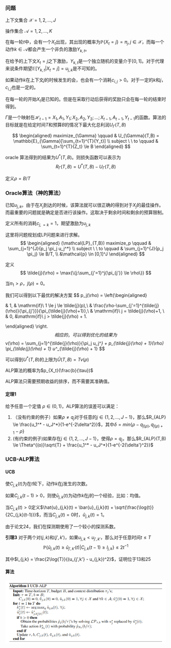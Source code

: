 ### 问题
上下文集合 $\mathcal{X} = {1, 2, ..., J}$

操作集合 $\mathcal{A}={1, 2, ..., K}$

在每一轮$t$中，会有一个$X_t$出现，其出现的概率为$\mathbb{P}\{X_t = j\} = \pi_j, j\in \mathcal{X}$，而每一个动作$k \in \mathcal{A}$都会产生一个非负的激励$Y_{k,t}$。

在给予的上下文$X_t = j$之下激励，$Y_{k,t}$是一个独立随机的变量介于$[0, 1]$。对于代理来说条件期望$\mathbb{E}[Y_{k,t}|X_t=j]=u_{j,k}$是不可知的。

如果动作$k$在上下文$j$的时候发生的会，也会有一个消耗$c_{i,j} > 0$。对于一定的$k$和$j$，$c_{i,j}$也是一定的。

在每一轮的开始$X_t$是已知的。但是在采取行动后获得的奖励只会在每一轮的结束时得到。

$\Gamma$是一个映射在$\mathcal{H}_{t-1}={X_1,A_1,Y_1;X_2,A_2,Y_2; ...; X_{t-1},A_{t-1},Y_{t-1}}$的函数。算法的目标就是在给定时间$T$和预算$B$的情况下最大化总利润$U_{\Gamma}(T,B)$

$$
\begin{aligned}
maximize_{\Gamma} \qquad & U_{\Gamma}(T,B) = \mathbb{E}_{\Gamma}[\sum_{t=1}^{T}{Y_t}]
\\
subject \ \ to \qquad & \sum_{t=1}^{T}{Z_t} \le B
\end{aligned}
$$

oracle 算法得到的结果为$U^*(T,B)$。则损失函数可以表示为
$$
R_{\Gamma}(T,B)=U^*(T,B) - U_{\Gamma}(T,B)
$$

定义$\rho = B/T$

### Oracle算法（神的算法）
已知$u_{j,k}$。由于在$X_j$到达的时候，该算法就可以很正确的得到对于$X_j$的最佳操作。而最重要的问题就是确定是否进行该操作。这取决于剩余时间和剩余的预算限制。

定义所有的消耗$c_{j,=k}=1$，期望激励为$u_{j,k}$

这里将问题规划成LP问题来进行求解。
$$
\begin{aligned}
(\mathcal{LP}_{T,B}) maximize_p \qquad & \sum_{j=1}^{J}{p_j \pi_j u_j^*}
\\
subject \ \ to \qquad & \sum_{j=1}^{J}{p_j \pi_j} \le B/T, 
\\
&\mathcal{p} \in [0,1]^J
\end{aligned}
$$

定义
$$
\tilde{j}(\rho) = \max{\{j:\sum_{j'=1}^j{\pi_{j'}} \le \rho\}}
$$

当$\pi_1 > \rho$，$\tilde{j}(\rho)=0$。

我们可以得到以下最优的解决方案
$$
p_j(\rho) = \left\{\begin{aligned}

& 1, & \mathrm{if}\ 1 \le j \le \tilde{j}(p),\\
& \frac{\rho-\sum_{j'=1}^{\tilde{j}(\rho)}{\pi_{j'}}}{\pi_{\tilde{j}(\rho)+1}},\ & \mathrm{if}\ j = \tilde{j}(\rho)+1, \\
& 0, &\mathrm{if}\ j > \tilde{j}(\rho) + 1.

\end{aligned}
\right.
$$
相应的，可以得到优化的结果为
$$
v(\rho) = \sum_{j=1}^{\tilde{j}(\rho)}{\pi_j u_j^*} + p_{\tilde{j}(\rho) + 1}(\rho) \pi_{\tilde{j}(\rho) + 1} u^*_{\tilde{j}(\rho) + 1}
$$
 
可以得到$U^*(T,B)$的上限为$\widehat{U}(T,B) = Tv(\rho)$

ALP算法的概率为$p_{X_t}(\frac{b}{\tau})$

ALP算法只需要预期收益的排序，而不需要其准确值。

#### 定理1 
给予任意一个定值 $\rho \in (0, 1)$，ALP算法的误差可以满足：
1. （没有约束的例子）如果$\rho \not ={q_j}$对于任意的$j\in\{1,2, ..., J-1\}$，那么$R_{ALP} \le \frac{u_1^* - u_J^*}{1-e^{-2\delta^2}}$，其中$\delta = min\{\rho - q_{\tilde{j}(\rho)}, q_{\tilde{j}(\rho) + 1} - \rho\}$
2. (有约束的例子)如果存在$j\in \{1, 2, ..., J-1\}$，使得$\rho = q_j$，那么$R_{ALP}(T,B) \le \Theta^{(o)}\sqrt{T} + \frac{u_1^* - u_J^*}{1-e^{-2{\delta'}^2}}$

### UCB-ALP算法
#### UCB

使$C_{j,k}(t)$为在$t$轮下，动作$k$在$j$发生的次数。

如果$C_{j,k}(t-1) > 0$，则使$\bar{u}_{j,k}(t)$为动作$k$在$j$的一个经验，比如：均值。

当$C_{j,k}(t) > 0$定义$\hat{u}_{j,k}(t) = \bar{u}_{j,k}(t) + \sqrt{\frac{\log{t}}{2C_{j,k}(t-1)}}$，而当$C_{j,k}(t) = 0$时，$\hat{u}_{j,k}(t) = 1$。

由于论文$24$，我们在探测期使用了一个较小的探测系数。

**引理3** 对于两个对$(j,k)$和$(j', k')$，如果$u_{j,k} < u_{j',k'}$，那么对于任意时间$t \le T$
$$
\mathbb{P}\{\hat{u}_{j,k}(t) \ge \hat{u}_{j',k'}(t) | C_{j,k}(t-1) \ge l_{j,k}\} \le 2t^{-1}
$$

其中$l_{j,k} = \frac{2\log{T}}{(u_{j',k'} - u_{j,k})^2}$，证明位于13和25

#### 算法
![](algorithm1.png)

